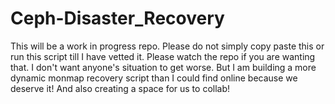 # Ceph-Disaster_Recovery
This will be a work in progress repo. Please do not simply copy paste this or run this script till I have vetted it. Please watch the repo if you are wanting that. I don't want anyone's situation to get worse. But I am building a more dynamic monmap recovery script than I could find online because we deserve it! And also creating a space for us to collab!
